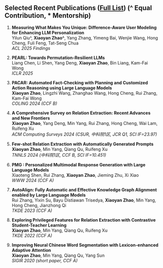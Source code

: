 ## Selected Recent Publications ([Full List](https://scholar.google.com/citations?user=rtLHw6QAAAAJ)) (^ Equal Contribution, * Mentorship)


1. **Measuring What Makes You Unique: Difference-Aware User Modeling for Enhancing LLM Personalization**  
  Yilun Qiu^, **Xiaoyan Zhao^**, Yang Zhang, Yimeng Bai, Wenjie Wang, Hong Cheng, Fuli Feng, Tat-Seng Chua  
  *ACL 2025 Findings*

1. **PEARL: Towards Permutation-Resilient LLMs**  
  Liang Chen, Li Shen, Yang Deng, **Xiaoyan Zhao**, Bin Liang, Kam-Fai Wong  
  *ICLR 2025*

1. **PACAR: Automated Fact-Checking with Planning and Customized Action Reasoning using Large Language Models**  
  **Xiaoyan Zhao**, Lingzhi Wang, Zhanghao Wang, Hong Cheng, Rui Zhang, Kam-Fai Wong  
  *COLING 2024 (CCF B)*

1. **A Comprehensive Survey on Relation Extraction: Recent Advances and New Frontiers**  
  **Xiaoyan Zhao**, Yang Deng, Min Yang, Rui Zhang, Hong Cheng, Wai Lam, Ruifeng Xu  
  *ACM Computing Surveys 2024 (CSUR, 中科院1区, JCR Q1, SCI IF=23.97)*

1. **Few-shot Relation Extraction with Automatically Generated Prompts**  
  **Xiaoyan Zhao**, Min Yang, Qiang Qu, Ruifeng Xu  
  *TNNLS 2024 (中科院1区, CCF B, SCI IF=10.451)*

1. **PMG : Personalized Multimodal Response Generation with Large Language Models**  
  Xiaoteng Shen, Rui Zhang, **Xiaoyan Zhao**, Jieming Zhu, Xi Xiao  
  *WWW 2024 (CCF A)*

1. **AutoAlign: Fully Automatic and Effective Knowledge Graph Alignment enabled by Large Language Models**  
  Rui Zhang, Yixin Su, Bayu Distiawan Trisedya, **Xiaoyan Zhao**, Min Yang, Hong Cheng, Jianzhong Qi  
  *TKDE 2023 (CCF A)*

1. **Exploring Privileged Features for Relation Extraction with Contrastive Student-Teacher Learning**  
  **Xiaoyan Zhao**, Min Yang, Qiang Qu, Ruifeng Xu  
  *TKDE 2022 (CCF A)*

1. **Improving Neural Chinese Word Segmentation with Lexicon-enhanced Adaptive Attention**  
  **Xiaoyan Zhao**, Min Yang, Qiang Qu, Yang Sun  
  *SIGIR 2020 (short paper, CCF A)*